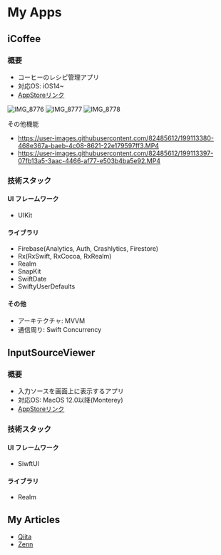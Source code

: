 # My Apps

## iCoffee
### 概要
- コーヒーのレシピ管理アプリ
- 対応OS: iOS14~
- [AppStoreリンク](https://apps.apple.com/jp/app/icoffee/id6443656133)

![IMG_8776](https://user-images.githubusercontent.com/82485612/199112399-fd68e55e-f22d-48f4-8c22-4041720219fb.PNG)
![IMG_8777](https://user-images.githubusercontent.com/82485612/199112410-6fb43699-fb92-4dcd-8a1e-87f071a77a29.PNG)
![IMG_8778](https://user-images.githubusercontent.com/82485612/199112414-3d40b248-18ac-417b-9355-845f7c764d81.PNG)

その他機能
- https://user-images.githubusercontent.com/82485612/199113380-468e367a-baeb-4c08-8621-22e179597ff3.MP4
- https://user-images.githubusercontent.com/82485612/199113397-07fb13a5-3aac-4466-af77-e503b4ba5e92.MP4




### 技術スタック
#### UI フレームワーク
- UIKit

#### ライブラリ
- Firebase(Analytics, Auth, Crashlytics, Firestore)
- Rx(RxSwift, RxCocoa, RxRealm)
- Realm
- SnapKit
- SwiftDate
- SwiftyUserDefaults

#### その他
- アーキテクチャ: MVVM
- 通信周り: Swift Concurrency

## InputSourceViewer
### 概要
- 入力ソースを画面上に表示するアプリ
- 対応OS: MacOS 12.0以降(Monterey)
- [AppStoreリンク](https://apps.apple.com/jp/app/inputsourceviewer/id1617894390?mt=12)

### 技術スタック
#### UI フレームワーク
- SiwftUI

#### ライブラリ
- Realm

## My Articles
- [Qiita](https://qiita.com/HikaruKuroda)
- [Zenn](https://zenn.dev/rururun)
